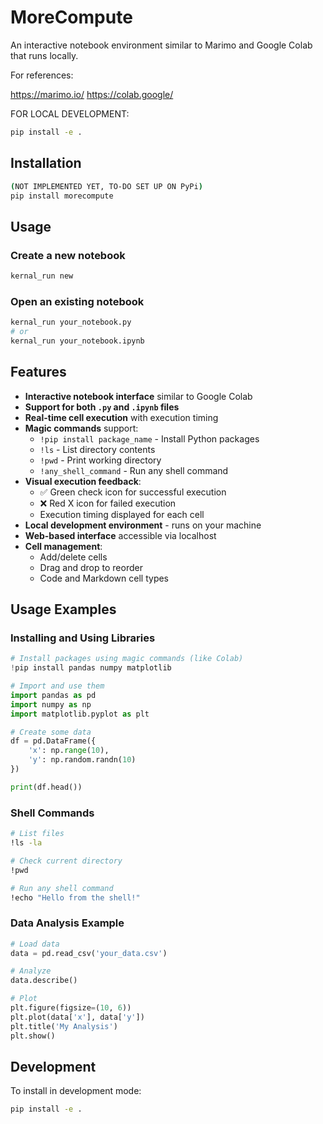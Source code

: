 # MoreCompute
An interactive notebook environment similar to Marimo and Google Colab that runs locally.

For references: 

https://marimo.io/
https://colab.google/


FOR LOCAL DEVELOPMENT:

```bash
pip install -e .
```

## Installation

```bash
(NOT IMPLEMENTED YET, TO-DO SET UP ON PyPi)
pip install morecompute
```

## Usage

### Create a new notebook
```bash
kernal_run new
```

### Open an existing notebook
```bash
kernal_run your_notebook.py
# or
kernal_run your_notebook.ipynb
```

## Features

- **Interactive notebook interface** similar to Google Colab
- **Support for both `.py` and `.ipynb` files**
- **Real-time cell execution** with execution timing
- **Magic commands** support:
  - `!pip install package_name` - Install Python packages
  - `!ls` - List directory contents
  - `!pwd` - Print working directory
  - `!any_shell_command` - Run any shell command
- **Visual execution feedback**:
  - ✅ Green check icon for successful execution
  - ❌ Red X icon for failed execution
  - Execution timing displayed for each cell
- **Local development environment** - runs on your machine
- **Web-based interface** accessible via localhost
- **Cell management**:
  - Add/delete cells
  - Drag and drop to reorder
  - Code and Markdown cell types

## Usage Examples

### Installing and Using Libraries
```python
# Install packages using magic commands (like Colab)
!pip install pandas numpy matplotlib

# Import and use them
import pandas as pd
import numpy as np
import matplotlib.pyplot as plt

# Create some data
df = pd.DataFrame({
    'x': np.range(10),
    'y': np.random.randn(10)
})

print(df.head())
```

### Shell Commands
```bash
# List files
!ls -la

# Check current directory
!pwd

# Run any shell command
!echo "Hello from the shell!"
```

### Data Analysis Example
```python
# Load data
data = pd.read_csv('your_data.csv')

# Analyze
data.describe()

# Plot
plt.figure(figsize=(10, 6))
plt.plot(data['x'], data['y'])
plt.title('My Analysis')
plt.show()
```

## Development

To install in development mode:
```bash
pip install -e .
```
